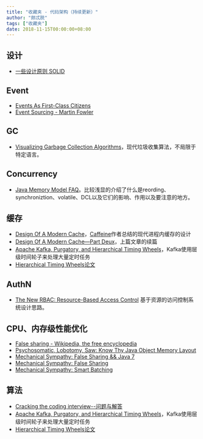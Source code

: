 ```yaml
---
title: "收藏夹 - 代码架构（持续更新）"
author: "颇忒脱"
tags: ["收藏夹"]
date: 2018-11-15T00:00:00+08:00
---
```


<!--more-->

## 设计

* [一些设计原则 SOLID](https://segmentfault.com/a/1190000005981914)

## Event

* [Events As First-Class Citizens](https://hackernoon.com/events-as-first-class-citizens-8633e8479493)
* [Event Sourcing - Martin Fowler](https://martinfowler.com/eaaDev/EventSourcing.html)

## GC

* [Visualizing Garbage Collection Algorithms](https://spin.atomicobject.com/2014/09/03/visualizing-garbage-collection-algorithms/)，现代垃圾收集算法，不局限于特定语言。

## Concurrency

* [Java Memory Model FAQ](http://www.cs.umd.edu/~pugh/java/memoryModel/jsr-133-faq.html)。比较浅显的介绍了什么是reording、synchroniztion、volatile、DCL以及它们的影响、作用以及要注意的地方。

## 缓存

* [Design Of A Modern Cache](http://highscalability.com/blog/2016/1/25/design-of-a-modern-cache.html)，[Caffeine](https://github.com/ben-manes/caffeine)作者总结的现代进程内缓存的设计
* [Design Of A Modern Cache—Part Deux](http://highscalability.com/blog/2019/2/25/design-of-a-modern-cachepart-deux.html)，上篇文章的续篇
* [Apache Kafka, Purgatory, and Hierarchical Timing Wheels](https://www.confluent.io/blog/apache-kafka-purgatory-hierarchical-timing-wheels/)，Kafka使用层级时间轮子来处理大量定时任务
* [Hierarchical Timing Wheels论文](http://www.cs.columbia.edu/~nahum/w6998/papers/sosp87-timing-wheels.pdf)

## AuthN

* [The New RBAC: Resource-Based Access Control](https://stormpath.com/blog/new-rbac-resource-based-access-control)
基于资源的访问控制系统设计思路。

## CPU、内存级性能优化

* [False sharing - Wikipedia, the free encyclopedia](https://en.wikipedia.org/wiki/False_sharing)
* [Psychosomatic, Lobotomy, Saw: Know Thy Java Object Memory Layout](http://psy-lob-saw.blogspot.jp/2013/05/know-thy-java-object-memory-layout.html)
* [Mechanical Sympathy: False Sharing && Java 7](http://mechanical-sympathy.blogspot.jp/2011/08/false-sharing-java-7.html)
* [Mechanical Sympathy: False Sharing](http://mechanical-sympathy.blogspot.jp/2011/07/false-sharing.html)
* [Mechanical Sympathy: Smart Batching](http://mechanical-sympathy.blogspot.jp/2011/10/smart-batching.html)

## 算法

* [Cracking the coding interview--问题与解答](http://hawstein.com/2013/03/14/ctci-solutions-contents/)
* [Apache Kafka, Purgatory, and Hierarchical Timing Wheels](https://www.confluent.io/blog/apache-kafka-purgatory-hierarchical-timing-wheels/)，Kafka使用层级时间轮子来处理大量定时任务
* [Hierarchical Timing Wheels论文](http://www.cs.columbia.edu/~nahum/w6998/papers/sosp87-timing-wheels.pdf)